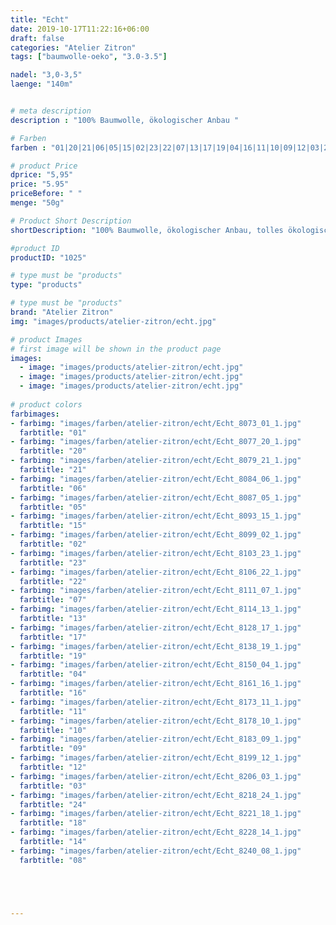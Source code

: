 ```yaml
---
title: "Echt"
date: 2019-10-17T11:22:16+06:00
draft: false
categories: "Atelier Zitron"
tags: ["baumwolle-oeko", "3.0-3.5"]	

nadel: "3,0-3,5" 
laenge: "140m"	


# meta description
description : "100% Baumwolle, ökologischer Anbau "

# Farben
farben : "01|20|21|06|05|15|02|23|22|07|13|17|19|04|16|11|10|09|12|03|24|18|14|08"

# product Price
dprice: "5,95"
price: "5.95"
priceBefore: " "
menge: "50g"

# Product Short Description
shortDescription: "100% Baumwolle, ökologischer Anbau, tolles ökologisches Sommergarn"

#product ID
productID: "1025"

# type must be "products"
type: "products"

# type must be "products"
brand: "Atelier Zitron"
img: "images/products/atelier-zitron/echt.jpg"   

# product Images
# first image will be shown in the product page
images:
  - image: "images/products/atelier-zitron/echt.jpg"
  - image: "images/products/atelier-zitron/echt.jpg"
  - image: "images/products/atelier-zitron/echt.jpg"
   
# product colors
farbimages:
- farbimg: "images/farben/atelier-zitron/echt/Echt_8073_01_1.jpg"	
  farbtitle: "01"
- farbimg: "images/farben/atelier-zitron/echt/Echt_8077_20_1.jpg"	
  farbtitle: "20"
- farbimg: "images/farben/atelier-zitron/echt/Echt_8079_21_1.jpg"	
  farbtitle: "21"
- farbimg: "images/farben/atelier-zitron/echt/Echt_8084_06_1.jpg"	
  farbtitle: "06"
- farbimg: "images/farben/atelier-zitron/echt/Echt_8087_05_1.jpg"	
  farbtitle: "05"
- farbimg: "images/farben/atelier-zitron/echt/Echt_8093_15_1.jpg"	
  farbtitle: "15"
- farbimg: "images/farben/atelier-zitron/echt/Echt_8099_02_1.jpg"	
  farbtitle: "02"
- farbimg: "images/farben/atelier-zitron/echt/Echt_8103_23_1.jpg"	
  farbtitle: "23"
- farbimg: "images/farben/atelier-zitron/echt/Echt_8106_22_1.jpg"	
  farbtitle: "22"
- farbimg: "images/farben/atelier-zitron/echt/Echt_8111_07_1.jpg"	
  farbtitle: "07"
- farbimg: "images/farben/atelier-zitron/echt/Echt_8114_13_1.jpg"	
  farbtitle: "13"
- farbimg: "images/farben/atelier-zitron/echt/Echt_8128_17_1.jpg"	
  farbtitle: "17"
- farbimg: "images/farben/atelier-zitron/echt/Echt_8138_19_1.jpg"	
  farbtitle: "19"
- farbimg: "images/farben/atelier-zitron/echt/Echt_8150_04_1.jpg"	
  farbtitle: "04"
- farbimg: "images/farben/atelier-zitron/echt/Echt_8161_16_1.jpg"	
  farbtitle: "16"
- farbimg: "images/farben/atelier-zitron/echt/Echt_8173_11_1.jpg"	
  farbtitle: "11"
- farbimg: "images/farben/atelier-zitron/echt/Echt_8178_10_1.jpg"	
  farbtitle: "10"
- farbimg: "images/farben/atelier-zitron/echt/Echt_8183_09_1.jpg"	
  farbtitle: "09"
- farbimg: "images/farben/atelier-zitron/echt/Echt_8199_12_1.jpg"	
  farbtitle: "12"
- farbimg: "images/farben/atelier-zitron/echt/Echt_8206_03_1.jpg"	
  farbtitle: "03"
- farbimg: "images/farben/atelier-zitron/echt/Echt_8218_24_1.jpg"	
  farbtitle: "24"
- farbimg: "images/farben/atelier-zitron/echt/Echt_8221_18_1.jpg"	
  farbtitle: "18"
- farbimg: "images/farben/atelier-zitron/echt/Echt_8228_14_1.jpg"	
  farbtitle: "14"
- farbimg: "images/farben/atelier-zitron/echt/Echt_8240_08_1.jpg"	
  farbtitle: "08"





---
```



